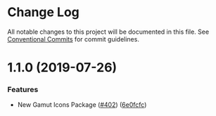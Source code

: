 # Change Log

All notable changes to this project will be documented in this file.
See [Conventional Commits](https://conventionalcommits.org) for commit guidelines.

# 1.1.0 (2019-07-26)


### Features

* New Gamut Icons Package ([#402](https://github.com/RyzacInc/client-modules/issues/402)) ([6e0fcfc](https://github.com/RyzacInc/client-modules/commit/6e0fcfc))
